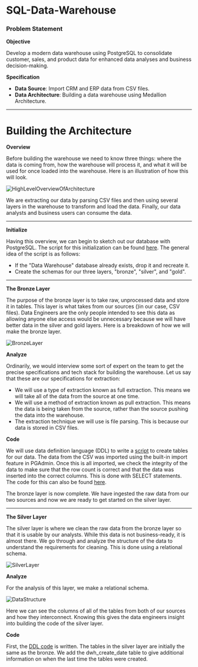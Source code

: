 # SQL-Data-Warehouse
### Problem Statement
**Objective**

Develop a modern data warehouse using PostgreSQL to consolidate customer, sales, and product data for enhanced data analyses and business decision-making. 

**Specification**

- **Data Source**: Import CRM and ERP data from CSV files.
- **Data Architecture**: Building a data warehouse using Medallion Architecture.

---

# Building the Architecture
**Overview**

Before building the warehouse we need to know three things: where the data is coming from, how the warehouse will process it, and what it will be used for once loaded into the warehouse. Here is an illustration of how this will look.

![HighLevelOverviewOfArchitecture](https://github.com/user-attachments/assets/2ca377f8-3946-456b-80a0-f045577e43d6)

We are extracting our data by parsing CSV files and then using several layers in the warehouse to transform and load the data. Finally, our data analysts and business users can consume the data.

---

**Initialize**

Having this overview, we can begin to sketch out our database with PostgreSQL. The script for this initialization can be found [here](scripts/init_database.sql).
The general idea of the script is as follows:
- If the "Data Warehouse" database already exists, drop it and recreate it.
- Create the schemas for our three layers, "bronze", "silver", and "gold".

---

**The Bronze Layer**

The purpose of the bronze layer is to take raw, unprocessed data and store it in tables. This layer is what takes from our sources ()in our case, CSV files). Data Engineers are the only people intended to see this data as allowing anyone else access would be unnecessary because we will have better data in the silver and gold layers. Here is a breakdown of how we will make the bronze layer.

![BronzeLayer](https://github.com/user-attachments/assets/ce7337bd-9e25-4d28-b63d-7cd23704aa2a)

**Analyze**

Ordinarily, we would interview some sort of expert on the team to get the precise specifications and tech stack for building the warehouse. Let us say that these are our specifications for extraction:
- We will use a type of extraction known as full extraction. This means we will take all of the data from the source at one time.
- We will use a method of extraction known as pull extraction. This means the data is being taken from the source, rather than the source pushing the data into the warehouse.
- The extraction technique we will use is file parsing. This is because our data is stored in CSV files.

**Code**

We will use data definition language (DDL) to write a [script](scripts/bronze/bronze_ddl.sql) to create tables for our data. The data from the CSV was imported using the built-in import feature in PGAdmin.
Once this is all imported, we check the integrity of the data to make sure that the row count is correct and that the data was inserted into the correct columns.
This is done with SELECT statements. The code for this can also be found [here](scripts/bronze/bronze_ddl.sql).

The bronze layer is now complete. We have ingested the raw data from our two sources and now we are ready to get started on the silver layer.

---

**The Silver Layer**

The silver layer is where we clean the raw data from the bronze layer so that it is usable by our analysts. While this data is not business-ready, it is almost there. 
We go through and analyze the structure of the data to understand the requirements for cleaning. This is done using a relational schema.

![SilverLayer](https://github.com/user-attachments/assets/0fa607ee-7979-4e97-82e7-42698ba40fec)

**Analyze**

For the analysis of this layer, we make a relational schema.

![DataStructure](https://github.com/user-attachments/assets/be3396fd-cb88-4639-9967-ee764a9666b1)

Here we can see the columns of all of the tables from both of our sources and how they interconnect. Knowing this gives the data engineers insight into building the code of the silver layer.

**Code** 

First, the [DDL code](scripts/silver/silver_ddl.sql) is written. The tables in the silver layer are initially the same as the bronze. We add the dwh_create_date table to give additional information on when the last time the tables were created. 





